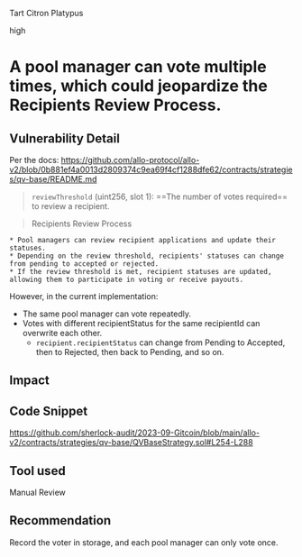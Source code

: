 Tart Citron Platypus

high

# A pool manager can vote multiple times, which could jeopardize the Recipients Review Process.

## Vulnerability Detail

Per the docs: https://github.com/allo-protocol/allo-v2/blob/0b881ef4a0013d2809374c9ea69f4cf1288dfe62/contracts/strategies/qv-base/README.md

> `reviewThreshold` (uint256, slot 1): ==The number of votes required== to review a recipient.

> Recipients Review Process
    
    * Pool managers can review recipient applications and update their statuses.
    * Depending on the review threshold, recipients' statuses can change from pending to accepted or rejected.
    * If the review threshold is met, recipient statuses are updated, allowing them to participate in voting or receive payouts.

However, in the current implementation:

-   The same pool manager can vote repeatedly.
-   Votes with different recipientStatus for the same recipientId can overwrite each other.
    -   `recipient.recipientStatus` can change from Pending to Accepted, then to Rejected, then back to Pending, and so on.


## Impact

## Code Snippet

https://github.com/sherlock-audit/2023-09-Gitcoin/blob/main/allo-v2/contracts/strategies/qv-base/QVBaseStrategy.sol#L254-L288

## Tool used

Manual Review

## Recommendation

Record the voter in storage, and each pool manager can only vote once.